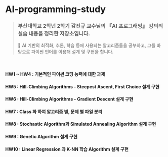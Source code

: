 # AI-programming-study
> ### 부산대학교 2학년 2학기 감진규 교수님의 『AI 프로그래밍』 강의의 실습 내용을 정리한 저장소입니다.
> 📌 AI 기반의 최적화, 추론, 학습 등에 사용되는 알고리즘들을 공부하고, 그를 바탕으로 파이썬 언어를 이용해 설계 및 구현을 합니다.

<br>

#### HW1 ~ HW4 : 기본적인 파이썬 코딩 능력에 대한 과제
#### HW5 : Hill-Climbing Algorithms - Steepest Ascent, First Choice 설계 구현
#### HW6 : Hill-Climbing Algorithms - Gradient Descent 설계 구현
#### HW7 : Class 화 하여 알고리즘 별, 문제 별 파일 분리 
#### HW8 : Stochastic Algorithm과 Simulated Annealing Algorithm 설계 구현
#### HW9 : Genetic Algorithm 설계 구현
#### HW10 : Linear Regression 과 K-NN 학습 Algorithm 설계 구현
